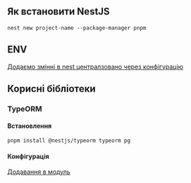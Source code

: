 ## Як встановити NestJS

```
nest new project-name --package-manager pnpm
```

## ENV
[Додаємо змінні в nest централзовано через конфігурацію](./env-config.ts)

## Корисні бібліотеки
### TypeORM
#### Встановлення
```
pnpm install @nestjs/typeorm typeorm pg
```
#### Конфігурація
[Додавання в модуль](./src/app.module.ts)